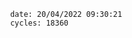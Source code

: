 

                date: 20/04/2022 09:30:21
                cycles: 18360

                         
